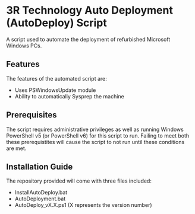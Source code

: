 <!-- Project Name and Description-->
# 3R Technology Auto Deployment (AutoDeploy) Script
<!-- Brief Description -->
A script used to automate the deployment of refurbished Microsoft Windows PCs.
<!-- Features -->
## Features
The features of the automated script are:
- Uses PSWindowsUpdate module
- Ability to automatically Sysprep the machine
<!-- Prerequisites -->
## Prerequisites
The script requires administrative privileges as well as running Windows PowerShell v5 (or PowerShell v6) for this script to run. Failing to meet both these prerequistites will cause the script to not run until these conditions are met.

## Installation Guide
The repository provided will come with three files included:
- InstallAutoDeploy.bat
- AutoDeployment.bat
- AutoDeploy_vX.X.ps1 (X represents the version number)

